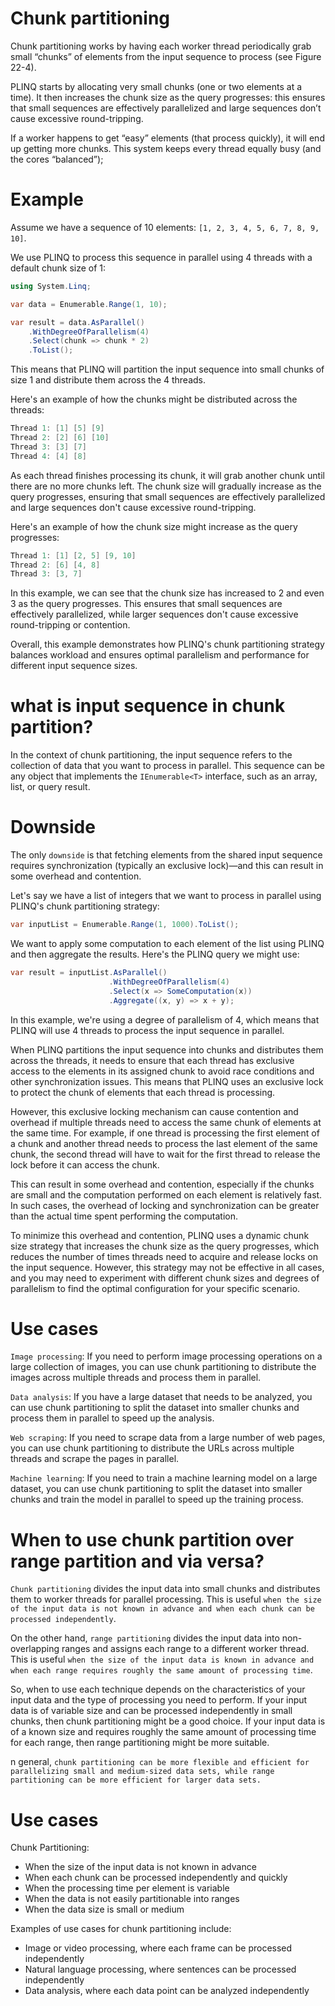 # Chunk partitioning
Chunk partitioning works by having each worker thread periodically grab small “chunks” of elements from the input sequence to process (see Figure 22-4). 

PLINQ starts by allocating very small chunks (one or two elements at a time). It then increases the chunk size as the query progresses: this ensures that small sequences are effectively parallelized and large sequences don’t cause excessive round-tripping.

 If a worker happens to get “easy” elements (that process quickly), it will end up getting more chunks. This system keeps every thread equally busy (and the cores “balanced”);
 
# Example
Assume we have a sequence of 10 elements: `[1, 2, 3, 4, 5, 6, 7, 8, 9, 10]`.

We use PLINQ to process this sequence in parallel using 4 threads with a default chunk size of 1:
```c#
using System.Linq;

var data = Enumerable.Range(1, 10);

var result = data.AsParallel()
    .WithDegreeOfParallelism(4)
    .Select(chunk => chunk * 2)
    .ToList();

```

This means that PLINQ will partition the input sequence into small chunks of size 1 and distribute them across the 4 threads.

Here's an example of how the chunks might be distributed across the threads:
```c#
Thread 1: [1] [5] [9]
Thread 2: [2] [6] [10]
Thread 3: [3] [7]
Thread 4: [4] [8]

```
As each thread finishes processing its chunk, it will grab another chunk until there are no more chunks left. The chunk size will gradually increase as the query progresses, ensuring that small sequences are effectively parallelized and large sequences don't cause excessive round-tripping.

Here's an example of how the chunk size might increase as the query progresses:
```c#
Thread 1: [1] [2, 5] [9, 10]
Thread 2: [6] [4, 8]
Thread 3: [3, 7]

```
In this example, we can see that the chunk size has increased to 2 and even 3 as the query progresses. This ensures that small sequences are effectively parallelized, while larger sequences don't cause excessive round-tripping or contention.

Overall, this example demonstrates how PLINQ's chunk partitioning strategy balances workload and ensures optimal parallelism and performance for different input sequence sizes.

# what is  input sequence in chunk partition?
In the context of chunk partitioning, the input sequence refers to the collection of data that you want to process in parallel. This sequence can be any object that implements the `IEnumerable<T>` interface, such as an array, list, or query result.

# Downside
The only `downside` is that fetching elements from the shared input sequence requires synchronization (typically an exclusive lock)—and this can result in some overhead and contention.

Let's say we have a list of integers that we want to process in parallel using PLINQ's chunk partitioning strategy:

```c#
var inputList = Enumerable.Range(1, 1000).ToList();

```
We want to apply some computation to each element of the list using PLINQ and then aggregate the results. Here's the PLINQ query we might use:
```c#
var result = inputList.AsParallel()
                      .WithDegreeOfParallelism(4)
                      .Select(x => SomeComputation(x))
                      .Aggregate((x, y) => x + y);

```

In this example, we're using a degree of parallelism of 4, which means that PLINQ will use 4 threads to process the input sequence in parallel.

When PLINQ partitions the input sequence into chunks and distributes them across the threads, it needs to ensure that each thread has exclusive access to the elements in its assigned chunk to avoid race conditions and other synchronization issues. This means that PLINQ uses an exclusive lock to protect the chunk of elements that each thread is processing.

However, this exclusive locking mechanism can cause contention and overhead if multiple threads need to access the same chunk of elements at the same time. For example, if one thread is processing the first element of a chunk and another thread needs to process the last element of the same chunk, the second thread will have to wait for the first thread to release the lock before it can access the chunk.

This can result in some overhead and contention, especially if the chunks are small and the computation performed on each element is relatively fast. In such cases, the overhead of locking and synchronization can be greater than the actual time spent performing the computation.

To minimize this overhead and contention, PLINQ uses a dynamic chunk size strategy that increases the chunk size as the query progresses, which reduces the number of times threads need to acquire and release locks on the input sequence. However, this strategy may not be effective in all cases, and you may need to experiment with different chunk sizes and degrees of parallelism to find the optimal configuration for your specific scenario.

# Use cases
`Image processing`: If you need to perform image processing operations on a large collection of images, you can use chunk partitioning to distribute the images across multiple threads and process them in parallel.

`Data analysis`: If you have a large dataset that needs to be analyzed, you can use chunk partitioning to split the dataset into smaller chunks and process them in parallel to speed up the analysis.

`Web scraping`: If you need to scrape data from a large number of web pages, you can use chunk partitioning to distribute the URLs across multiple threads and scrape the pages in parallel.

`Machine learning`: If you need to train a machine learning model on a large dataset, you can use chunk partitioning to split the dataset into smaller chunks and train the model in parallel to speed up the training process.

# When to use chunk partition over range partition and via versa?

`Chunk partitioning` divides the input data into small chunks and distributes them to worker threads for parallel processing. This is useful `when the size of the input data is not known in advance and when each chunk can be processed independently`.

On the other hand, `range partitioning` divides the input data into non-overlapping ranges and assigns each range to a different worker thread. This is useful `when the size of the input data is known in advance and when each range requires roughly the same amount of processing time`.

So, when to use each technique depends on the characteristics of your input data and the type of processing you need to perform. If your input data is of variable size and can be processed independently in small chunks, then chunk partitioning might be a good choice. If your input data is of a known size and requires roughly the same amount of processing time for each range, then range partitioning might be more suitable.

n general, `chunk partitioning can be more flexible and efficient for parallelizing small and medium-sized data sets, while range partitioning can be more efficient for larger data sets.`

# Use cases
Chunk Partitioning:
- When the size of the input data is not known in advance
- When each chunk can be processed independently and quickly
- When the processing time per element is variable
- When the data is not easily partitionable into ranges
- When the data size is small or medium

Examples of use cases for chunk partitioning include:
  - Image or video processing, where each frame can be processed independently
  - Natural language processing, where sentences can be processed independently
  - Data analysis, where each data point can be analyzed independently